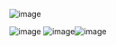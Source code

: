 ![image](https://github.com/rushipatil8530/Hospital-Management-System/assets/145107024/bc176912-15e9-4c9c-b6f8-a9e5769beda7)

![image](https://github.com/rushipatil8530/Hospital-Management-System/assets/145107024/5ee8b961-28ff-4644-aff2-7917cac8e01c)
![image](https://github.com/rushipatil8530/Hospital-Management-System/assets/145107024/3c1cb058-cfe7-43c5-9a01-be3166ac5c39)![image](https://github.com/rushipatil8530/Hospital-Management-System/assets/145107024/6a496564-220b-408d-904d-db0304e97816)

